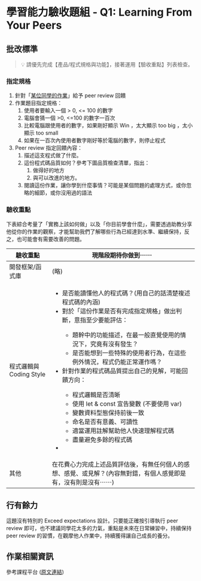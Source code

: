 # 學習能力驗收題組 - Q1: Learning From Your Peers

## 批改標準

> 💡  請優先完成【產品/程式規格與功能】，接著運用【驗收重點】列表檢查。

### 指定規格

1. 針對「[某位同學的作業](https://repl.it/@alphacamp/f1-exam-peer-review-sample)」給予 peer review 回饋
2. 作業題目指定規格：
   1.  使用者要輸入一個 > 0, <= 100 的數字
   1.  電腦會猜一個 >0, <=100 的數字一百次
   1. 比較電腦跟使用者的數字，如果剛好顯示 Win ，太大顯示 too big ，太小顯示 too small
   1. 如果在一百次內使用者數字剛好等於電腦的數字，則停止程式
3. Peer review 指定回饋內容： 
   1. 描述這支程式做了什麼。
   2. 這份程式碼品質如何？參考下圖品質檢查清單，指出：
      1. 做得好的地方
      2. 與可以改進的地方。
   3. 閱讀這份作業，讓你學到什麼事情？可能是某個問題的處理方式，或你忽略的細節，或你沒用過的語法

### 驗收重點

下表綜合考量了「實務上該如何做」以及「你目前學會什麼」，需要透過助教分享他從你的作業的觀察，才能幫助我們了解哪些行為已經達到水準、繼續保持，反之，也可能會有需要改善的問題。

<table>
  <thead>
    <tr>
      <th>驗收重點</td>
      <th>現階段期待你做到⋯⋯</td>
    </tr>
  </thead>
  <tbody>
    <tr>
      <td>開發框架/函式庫</td>
      <td>(略)</td>
    </tr>
    <tr>
      <td>程式邏輯與 Coding Style</td>
      <td>
        <ul>
          <li>是否能讀懂他人的程式碼？(用自己的話清楚複述程式碼的內涵)</li>
          <li>對於「這份作業是否有完成指定規格」做出判斷，意指至少要能評估：</li>
          <ul>
            <li>題幹中的功能描述，在最一般直覺使用的情況下，究竟有沒有發生？</li>
            <li>是否能想到一些特殊的使用者行為，在這些例外情況，程式仍能正常運作嗎？</li>
          </ul>
          <li>針對作業的程式碼品質提出自己的見解，可能回饋方向：</li>
          <ul>
            <li>程式邏輯是否清晰</li>
            <li>使用 let & const 宣告變數 (不要使用 var)</li>
            <li>變數資料型態保持前後一致</li>
            <li>命名是否有意義、可讀性</li>
            <li>適當運用註解幫助他人快速理解程式碼</li>
            <li>盡量避免多餘的程式碼</li>
          </ul>
          <li></li>
        </ul>
      </td>
      <tr>
        <td>其他</td>
        <td>在花費心力完成上述品質評估後，有無任何個人的感想、感覺、或見解？(內容無對錯，有個人感覺即是有，沒有則是沒有⋯⋯)</td>
      </tr>
    </tr>
  </tbody>
</table>

## 行有餘力

這題沒有特別的 Exceed expectations 設計。只要能正確按引導執行 peer review 即可，也不建議同學花太多的力氣，重點是未來在日常練習中，持續保持 peer review 的習慣，在觀摩他人作業中，持續獲得讓自己成長的養分。

## 作業相關資訊

參考課程平台 (<a href="https://lighthouse.alphacamp.co/courses/98/assignments/2983" target="_blank">原文連結</a>)